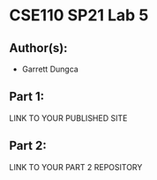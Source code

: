 # CSE110 SP21 Lab 5

## Author(s):
- Garrett Dungca

## Part 1:

LINK TO YOUR PUBLISHED SITE

## Part 2:

LINK TO YOUR PART 2 REPOSITORY